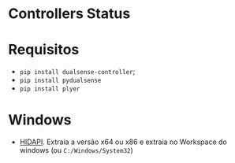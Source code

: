 # Controllers Status

# Requisitos
  - `pip install dualsense-controller`;
  - `pip install pydualsense`
  - `pip install plyer`

# Windows
  - [HIDAPI](https://github.com/libusb/hidapi/releases). Extraia a versão x64 ou x86 e extraia no Workspace do windows (ou `C:/Windows/System32`)